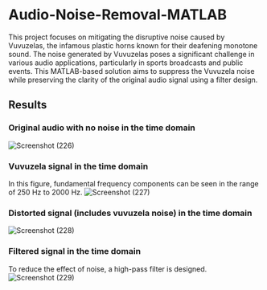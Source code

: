 # Audio-Noise-Removal-MATLAB
This project focuses on mitigating the disruptive noise caused by Vuvuzelas, the infamous plastic horns known for their deafening monotone sound. The noise generated by Vuvuzelas poses a significant challenge in various audio applications, particularly in sports broadcasts and public events. This MATLAB-based solution aims to suppress the Vuvuzela noise while preserving the clarity of the original audio signal using a filter design.

## Results

### Original audio with no noise in the time domain
![Screenshot (226)](https://github.com/Chamodi28/Audio-Noise-Removal/assets/131423697/98e5f418-36ec-476b-848e-f81cf614f0d2)

### Vuvuzela signal in the time domain
In this figure, fundamental frequency components can be seen in the range of 250 Hz to 2000 Hz. 
![Screenshot (227)](https://github.com/Chamodi28/Audio-Noise-Removal/assets/131423697/30214bc4-7559-41c3-8a3c-53686b1443b1)

### Distorted signal (includes vuvuzela noise) in the time domain
![Screenshot (228)](https://github.com/Chamodi28/Audio-Noise-Removal/assets/131423697/f58b1193-8f14-4652-8aa3-1e27195bc410)

### Filtered signal in the time domain
To reduce the effect of noise, a high-pass filter is designed. 
![Screenshot (229)](https://github.com/Chamodi28/Audio-Noise-Removal/assets/131423697/fa6b0138-6e8f-4edb-bfd4-694e00663a8d)


